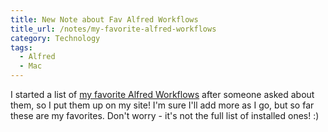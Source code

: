 ```yaml
---
title: New Note about Fav Alfred Workflows
title_url: /notes/my-favorite-alfred-workflows
category: Technology
tags:
  - Alfred
  - Mac
---
```

I started a list of [my favorite Alfred Workflows](/notes/my-favorite-alfred-workflows) after someone asked about them, so I put them up on my site! I'm sure I'll add more as I go, but so far these are my favorites. Don't worry - it's not the full list of installed ones! :)